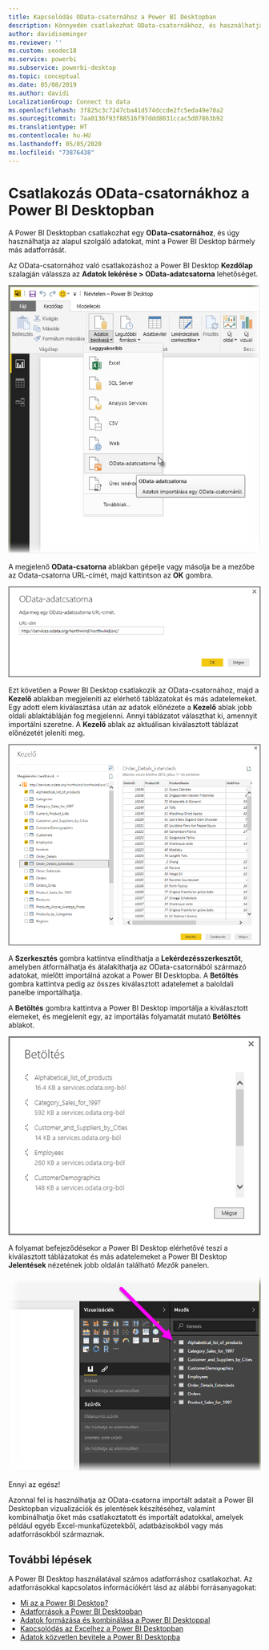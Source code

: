 ```yaml
---
title: Kapcsolódás OData-csatornához a Power BI Desktopban
description: Könnyedén csatlakozhat OData-csatornákhoz, és használhatja azokat a Power BI Desktopban
author: davidiseminger
ms.reviewer: ''
ms.custom: seodec18
ms.service: powerbi
ms.subservice: powerbi-desktop
ms.topic: conceptual
ms.date: 05/08/2019
ms.author: davidi
LocalizationGroup: Connect to data
ms.openlocfilehash: 3f825c3c7247cba41d574dccde2fc5eda49e70a2
ms.sourcegitcommit: 7aa0136f93f88516f97ddd8031ccac5d07863b92
ms.translationtype: HT
ms.contentlocale: hu-HU
ms.lasthandoff: 05/05/2020
ms.locfileid: "73876438"
---
```

# <a name="connect-to-odata-feeds-in-power-bi-desktop"></a>Csatlakozás OData-csatornákhoz a Power BI Desktopban
A Power BI Desktopban csatlakozhat egy **OData-csatornához**, és úgy használhatja az alapul szolgáló adatokat, mint a Power BI Desktop bármely más adatforrását.

Az OData-csatornához való csatlakozáshoz a Power BI Desktop **Kezdőlap** szalagján válassza az **Adatok lekérése > OData-adatcsatorna** lehetőséget.

![](media/desktop-connect-odata/connect-to-odata_1.png)

A megjelenő **OData-csatorna** ablakban gépelje vagy másolja be a mezőbe az Odata-csatorna URL-címét, majd kattintson az **OK** gombra.

![](media/desktop-connect-odata/connect-to-odata_2.png)

Ezt követően a Power BI Desktop csatlakozik az OData-csatornához, majd a **Kezelő** ablakban megjeleníti az elérhető táblázatokat és más adatelemeket. Egy adott elem kiválasztása után az adatok előnézete a **Kezelő** ablak jobb oldali ablaktábláján fog megjelenni. Annyi táblázatot választhat ki, amennyit importálni szeretne. A **Kezelő** ablak az aktuálisan kiválasztott táblázat előnézetét jeleníti meg.

![](media/desktop-connect-odata/connect-to-odata_3.png)

A **Szerkesztés** gombra kattintva elindíthatja a **Lekérdezésszerkesztőt**, amelyben átformálhatja és átalakíthatja az OData-csatornából származó adatokat, mielőtt importálná azokat a Power BI Desktopba. A **Betöltés** gombra kattintva pedig az összes kiválasztott adatelemet a baloldali panelbe importálhatja.

A **Betöltés** gombra kattintva a Power BI Desktop importálja a kiválasztott elemeket, és megjelenít egy, az importálás folyamatát mutató **Betöltés** ablakot.

![](media/desktop-connect-odata/connect-to-odata_4.png)

A folyamat befejeződésekor a Power BI Desktop elérhetővé teszi a kiválasztott táblázatokat és más adatelemeket a Power BI Desktop **Jelentések** nézetének jobb oldalán található *Mezők* panelen.

![](media/desktop-connect-odata/connect-to-odata_5.png)

Ennyi az egész!

Azonnal fel is használhatja az OData-csatorna importált adatait a Power BI Desktopban vizualizációk és jelentések készítéséhez, valamint kombinálhatja őket más csatlakoztatott és importált adatokkal, amelyek például egyéb Excel-munkafüzetekből, adatbázisokból vagy más adatforrásokból származnak.

## <a name="next-steps"></a>További lépések
A Power BI Desktop használatával számos adatforráshoz csatlakozhat. Az adatforrásokkal kapcsolatos információkért lásd az alábbi forrásanyagokat:

* [Mi az a Power BI Desktop?](desktop-what-is-desktop.md)
* [Adatforrások a Power BI Desktopban](desktop-data-sources.md)
* [Adatok formázása és kombinálása a Power BI Desktoppal](desktop-shape-and-combine-data.md)
* [Kapcsolódás az Excelhez a Power BI Desktopban](desktop-connect-excel.md)   
* [Adatok közvetlen bevitele a Power BI Desktopba](desktop-enter-data-directly-into-desktop.md)   

